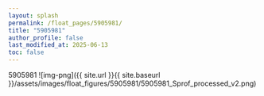 ```yaml
---
layout: splash
permalink: /float_pages/5905981/
title: "5905981"
author_profile: false
last_modified_at: 2025-06-13
toc: false
---
```

 
5905981
![img-png]({{ site.url }}{{ site.baseurl }}/assets/images/float_figures/5905981/5905981_Sprof_processed_v2.png)
